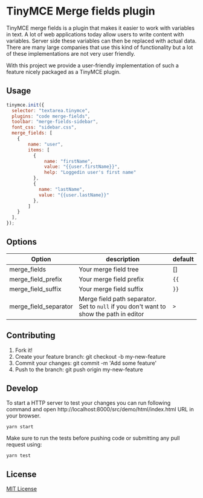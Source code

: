 # TinyMCE Merge fields plugin

TinyMCE merge fields is a plugin that makes it easier to work with variables in text. A lot of web applications today allow users to write content with variables. Server side these variables can then be replaced with actual data. There are many large companies that use this kind of functionality but a lot of these implementations are not very user friendly.

With this project we provide a user-friendly implementation of such a feature nicely packaged as a TinyMCE plugin.

## Usage
```javascript
tinymce.init({
  selector: "textarea.tinymce",
  plugins: "code merge-fields",
  toolbar: "merge-fields-sidebar",
  font_css: "sidebar.css",
  merge_fields: [
    {
        name: "user",
        items: [
          {
              name: "firstName",
              value: "{{user.firstName}}",
              help: "Loggedin user's first name"
          },
          {
            name: "lastName",
            value: "{{user.lastName}}"
          },
        ]
    }
  ],
});
```
## Options
| Option | description | default |
---|---|---|
| merge_fields | Your merge field tree | [] |
| merge_field_prefix | Your merge field prefix | `{{`
| merge_field_suffix | Your merge field suffix | `}}`
| merge_field_separator | Merge field path separator. Set to `null` if you don't want to show the path in editor | `>`

## Contributing
1. Fork it!
2. Create your feature branch: git checkout -b my-new-feature
3. Commit your changes: git commit -m 'Add some feature'
4. Push to the branch: git push origin my-new-feature

## Develop
To start a HTTP server to test your changes you can run following command and open http://localhost:8000/src/demo/html/index.html  URL in your browser.
```shell
yarn start
```
Make sure to run the tests before pushing code or submitting any pull request using:
```shell
yarn test
```

## License

[MIT License](http://opensource.org/licenses/MIT)